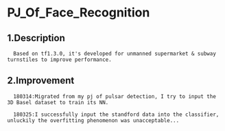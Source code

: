 PJ_Of_Face_Recognition
====
1.Description
----
      Based on tf1.3.0, it's developed for unmanned supermarket & subway turnstiles to improve performance.
2.Improvement
----
      180314:Migrated from my pj of pulsar detection, I try to input the 3D Basel dataset to train its NN.
      
      180325:I successfully input the standford data into the classifier, unluckily the overfitting phenomenon was unacceptable...

